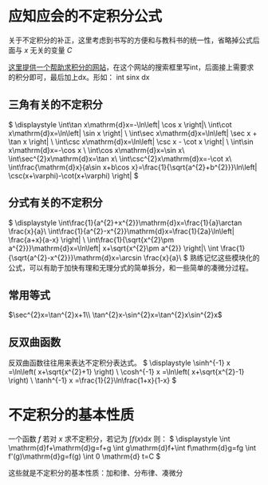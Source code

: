 # 应知应会的不定积分公式
关于不定积分的补正，这里考虑到书写的方便和与教科书的统一性，省略掉公式后面与 $x$ 无关的变量 $C$

[这里提供一个帮助求积分的网站](https://www.wolframalpha.com/)，在这个网站的搜索框里写int，后面接上需要求的积分即可，最后加上dx。形如： int sinx dx
## 三角有关的不定积分
$
\displaystyle 
\int\tan x\mathrm{d}x=-\ln\left| \cos x \right|\\
\int\cot x\mathrm{d}x=\ln\left| \sin x \right| \\
\int\sec x\mathrm{d}x=\ln\left| \sec x + \tan x \right| \\
\int\csc x\mathrm{d}x=\ln\left| \csc x - \cot x \right| \\
\int\sin x\mathrm{d}x=-\cos x \\
\int\cos x\mathrm{d}x=\sin x\\
\int\sec^{2}x\mathrm{d}x=\tan x\\
\int\csc^{2}x\mathrm{d}x=-\cot x\\
\int\frac{\mathrm{d}x}{a\sin x+b\cos x}=\frac{1}{\sqrt{a^{2}+b^{2}}}\ln\left| \csc(x+\varphi)-\cot(x+\varphi) \right| 
$
## 分式有关的不定积分
$
\displaystyle 
\int\frac{1}{a^{2}+x^{2}}\mathrm{d}x=\frac{1}{a}\arctan \frac{x}{a}\\
\int\frac{1}{a^{2}-x^{2}}\mathrm{d}x=\frac{1}{2a}\ln\left| \frac{a+x}{a-x} \right| \\
\int\frac{1}{\sqrt{x^{2}\pm a^{2}}}\mathrm{d}x=\ln\left| x+\sqrt{x^{2}\pm a^{2}} \right|\\
\int \frac{1}{\sqrt{a^{2}-x^{2}}}\mathrm{d}x=\arcsin \frac{x}{a}\\ 
$
熟练记忆这些模块化的公式，可以有助于加快有理和无理分式的简单拆分，和一些简单的凑微分过程。

## 常用等式
$\sec^{2}x=\tan^{2}x+1\\
\tan^{2}x-\sin^{2}x=\tan^{2}x\sin^{2}x$

## 反双曲函数
反双曲函数往往用来表达不定积分表达式。
$
\displaystyle 
\sinh^{-1} x =\ln\left( x+\sqrt{x^{2}+1} \right) \\
\cosh^{-1} x =\ln\left( x+\sqrt{x^{2}-1} \right) \\
\tanh^{-1} x =\frac{1}{2}\ln\frac{1+x}{1-x}
$

# 不定积分的基本性质
一个函数 $f$ 若对 $x$ 求不定积分，若记为 $\int f(x)\mathrm{d}x$ 则：
$
\displaystyle 
\int \mathrm{d}f+\mathrm{d}g=f+g
\int g\mathrm{d}f+\int f\mathrm{d}g=fg
\int f'(g)\mathrm{d}g=f(g)
\int 0 \mathrm{d} t=C
$

这些就是不定积分的基本性质：加和律、分布律、凑微分